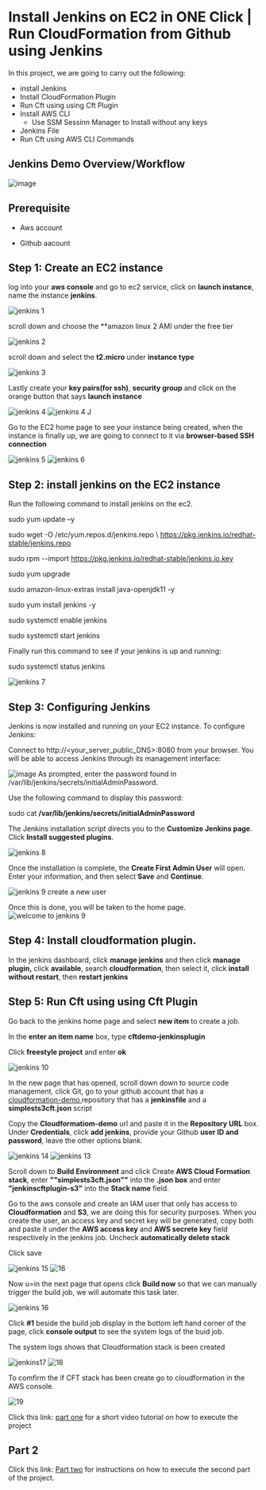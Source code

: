 # Install Jenkins on EC2 in ONE Click | Run CloudFormation from Github using Jenkins

In this project, we are going to carry out the following:

* install Jenkins
* Install CloudFormation Plugin
* Run Cft using using Cft Plugin
* Install AWS CLI
  * Use SSM Sessinn Manager to Install without any keys
* Jenkins File
* Run Cft using AWS CLI Commands

## Jenkins Demo Overview/Workflow

![image](https://user-images.githubusercontent.com/115881685/209539104-72e6b752-151f-4701-99e4-ec5b38161ba7.png)

## Prerequisite
- Aws account

- Github aacount

## Step 1: Create an EC2 instance

log into your **aws console** and go to ec2 service, click on **launch instance**, name the instance **jenkins**.

![jenkins  1](https://user-images.githubusercontent.com/115881685/210998997-336f1467-3281-41be-830a-036d66fe926b.JPG)

scroll down and choose the **amazon linux 2 AMI under the free tier

![jenkins  2](https://user-images.githubusercontent.com/115881685/211000502-994a3b18-2bb5-468a-bc5d-3eb2d716b98c.JPG)

scroll down and select the **t2.micro** under **instance type**

![jenkins 3](https://user-images.githubusercontent.com/115881685/211000795-bb27bdcb-1cef-479f-a559-31faff089f8b.JPG)

Lastly create your **key pairs(for ssh)**, **security group** and click on the orange button that says **launch instance**

![jenkins 4](https://user-images.githubusercontent.com/115881685/211001358-91c9b9cb-ba6f-42e4-aef9-12dd6dea5843.JPG)
![jenkins 4 J](https://user-images.githubusercontent.com/115881685/211001399-97e82284-2a18-4818-b898-febb4674be31.JPG)

Go to the EC2 home page to see your instance being created, when the instance is finally up, we are going to connect to it via **browser-based SSH connection**

![jenkins 5](https://user-images.githubusercontent.com/115881685/211002433-47357e2a-83f9-4d92-a58c-f764ea84aed4.JPG)
![jenkins 6](https://user-images.githubusercontent.com/115881685/211002497-f08175f7-d2d0-4b1d-9ed7-5f1bf0246a2e.JPG)

## Step 2: install jenkins on the EC2 instance

Run the following command to install jenkins on the ec2.

sudo yum update –y

sudo wget -O /etc/yum.repos.d/jenkins.repo \ https://pkg.jenkins.io/redhat-stable/jenkins.repo

sudo rpm --import https://pkg.jenkins.io/redhat-stable/jenkins.io.key
 
sudo yum upgrade

sudo amazon-linux-extras install java-openjdk11 -y

sudo yum install jenkins -y

sudo systemctl enable jenkins

sudo systemctl start jenkins

Finally run this command to see if your jenkins is up and running:

sudo systemctl status jenkins

![jenkins 7](https://user-images.githubusercontent.com/115881685/211004063-86f24a35-b929-48b4-b23a-06e9fc29ce8e.JPG)

## Step 3: Configuring Jenkins

Jenkins is now installed and running on your EC2 instance. To configure Jenkins:

Connect to http://<your_server_public_DNS>:8080 from your browser. You will be able to access Jenkins through its management interface:

![image](https://user-images.githubusercontent.com/115881685/211005628-22ea9d87-5f70-4280-a4a3-985781ab1637.png)
As prompted, enter the password found in /var/lib/jenkins/secrets/initialAdminPassword.

Use the following command to display this password:

sudo cat **/var/lib/jenkins/secrets/initialAdminPassword**

The Jenkins installation script directs you to the **Customize Jenkins page**. Click **Install suggested plugins**.

![jenkins 8](https://user-images.githubusercontent.com/115881685/211006367-90d8125a-c107-477b-a5f3-4d70c3f74dbe.JPG)

Once the installation is complete, the **Create First Admin User** will open. Enter your information, and then select **Save** and **Continue**.

![jenkins 9 create a new user](https://user-images.githubusercontent.com/115881685/211006652-e41e4410-fd1d-4795-9a79-561037b052e1.JPG)

Once this is done, you will be taken to the home page.
![welcome to jenkins 9](https://user-images.githubusercontent.com/115881685/211007211-dab827f3-66d8-47a3-a098-474d91da4355.JPG)

## Step 4: Install cloudformation plugin.

In the jenkins dashboard, click **manage jenkins** and then click **manage plugin,** click **available**, search **cloudformation**, then select it, click **install without restart**, then **restart jenkins**

## Step 5: Run Cft using using Cft Plugin

Go back to the jenkins home page and select **new item** to create a job.

In the **enter an item name** box, type **cftdemo-jenkinsplugin**

Click **freestyle project** and enter **ok**

![jenkins 10](https://user-images.githubusercontent.com/115881685/211030585-36f7142b-05d4-44c4-9542-b19b9fcac5a6.JPG)

In the new page that has opened, scroll down down to source code management, click Git, go to your github account that has a [cloudformation-demo ](https://github.com/georgeonalo/cloudformation-demo)repository that has a **jenkinsfile** and a **simplests3cft.json** script

Copy the **Cloudformatiom-demo** url and paste it in the **Repository URL** box. Under **Credentials**, click **add jenkins**, provide your Github **user ID and password**, leave the other options blank.

![jenkins 14](https://user-images.githubusercontent.com/115881685/211033697-9c18c9ae-6651-496f-8ec6-15a8ed7c8208.JPG)
![jenkins 13](https://user-images.githubusercontent.com/115881685/211033774-96bbc1b6-e3aa-471c-bce5-c309ca1e1636.JPG)

Scroll down to **Build Environment** and click Create **AWS Cloud Formation stack**, enter **""simplests3cft.json""** into the **.json box** and enter **"jenkinscftplugin-s3"** into the **Stack name** field.


Go to the aws console and create an IAM user that only has access to **Cloudformation** and **S3**, we are doing this for security purposes. When you create the user, an access key and secret key will be generated, copy both and paste it under the **AWS access key** and **AWS secrete key** field  respectively in the jenkins job. Uncheck **automatically delete stack**

Click save

![jenkins 15](https://user-images.githubusercontent.com/115881685/211038303-5c0fcbcc-49e4-4674-afac-259bc26a9941.JPG)
![16](https://user-images.githubusercontent.com/115881685/211041114-c7ed60cb-abc1-46ae-a9d7-71ee23146cd9.JPG)


Now u=in the next page that opens click **Build now** so that we can manually trigger the build job, we will automate this task later.

![jenkins 16](https://user-images.githubusercontent.com/115881685/211039138-629d75c5-bf05-4bf4-8e05-8b0a9f08e8f2.JPG)

Click **#1** beside the build job display in the bottom left hand corner of the page, click **console output** to see the system logs of the buid job.

The system logs shows that Cloudformation stack is been created

![jenkins17](https://user-images.githubusercontent.com/115881685/211040406-96da135b-f419-4abe-9ae1-f08d090e1d64.JPG)
![18](https://user-images.githubusercontent.com/115881685/211041201-36850787-232e-4c49-a142-5d610bce068c.JPG)


To comfirm the if CFT stack has been create go to cloudformation in the AWS console.

![19](https://user-images.githubusercontent.com/115881685/211040958-99208dfb-3a44-4fb9-9b39-d20d9486584b.JPG)






    
    






Click this link: [part one](https://youtu.be/b6z6i3Lrp04) for a short video tutorial on how to execute the project


## Part 2


Click this link: [Part two](https://youtu.be/XnRqGMSCQyY) for instructions on how to execute the second part of the project.


